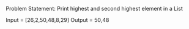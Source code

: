 Problem Statement: Print highest and second highest element in a List

Input = [26,2,50,48,8,29]
Output = 50,48
